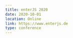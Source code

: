 ```yaml
---
title: enterJS 2020
date: 2020-10-01
location: Online
link: https://www.enterjs.de
type: conference
---
```

